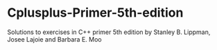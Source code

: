 # Cplusplus-Primer-5th-edition
Solutions to exercises in C++ primer 5th edition by Stanley B. Lippman, Josee Lajoie and Barbara E. Moo
